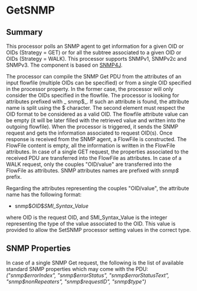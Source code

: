 <!--
  Licensed to the Apache Software Foundation (ASF) under one or more
  contributor license agreements.  See the NOTICE file distributed with
  this work for additional information regarding copyright ownership.
  The ASF licenses this file to You under the Apache License, Version 2.0
  (the "License"); you may not use this file except in compliance with
  the License.  You may obtain a copy of the License at
      http://www.apache.org/licenses/LICENSE-2.0
  Unless required by applicable law or agreed to in writing, software
  distributed under the License is distributed on an "AS IS" BASIS,
  WITHOUT WARRANTIES OR CONDITIONS OF ANY KIND, either express or implied.
  See the License for the specific language governing permissions and
  limitations under the License.
-->

# GetSNMP

## Summary

This processor polls an SNMP agent to get information for a given OID or OIDs (Strategy = GET) or for all the subtree
associated to a given OID or OIDs (Strategy = WALK). This processor supports SNMPv1, SNMPv2c and SNMPv3. The component
is based on [SNMP4J](http://www.snmp4j.org/).

The processor can compile the SNMP Get PDU from the attributes of an input flowfile (multiple OIDs can be specified) or
from a single OID specified in the processor property. In the former case, the processor will only consider the OIDs
specified in the flowfile. The processor is looking for attributes prefixed with _
snmp\$_. If such an attribute is found, the attribute name is split using the \$ character. The second element must
respect the OID format to be considered as a valid OID. The flowfile attribute value can be empty (it will be later
filled with the retrieved value and written into the outgoing flowfile). When the processor is triggered, it sends the
SNMP request and gets the information associated to request OID(s). Once response is received from the SNMP agent, a
FlowFile is constructed. The FlowFile content is empty, all the information is written in the FlowFile attributes. In
case of a single GET request, the properties associated to the received PDU are transferred into the FlowFile as
attributes. In case of a WALK request, only the couples "OID/value" are transferred into the FlowFile as attributes.
SNMP attributes names are prefixed with _snmp\$_ prefix.

Regarding the attributes representing the couples "OID/value", the attribute name has the following format:

* snmp\$_OID_\$_SMI\_Syntax\_Value_

where OID is the request OID, and SMI\_Syntax\_Value is the integer representing the type of the value associated to the
OID. This value is provided to allow the SetSNMP processor setting values in the correct type.

## SNMP Properties

In case of a single SNMP Get request, the following is the list of available standard SNMP properties which may come
with the PDU: _("snmp\$errorIndex", "snmp\$errorStatus", "snmp\$errorStatusText", "snmp\$nonRepeaters", 
"snmp\$requestID", "snmp\$type")_